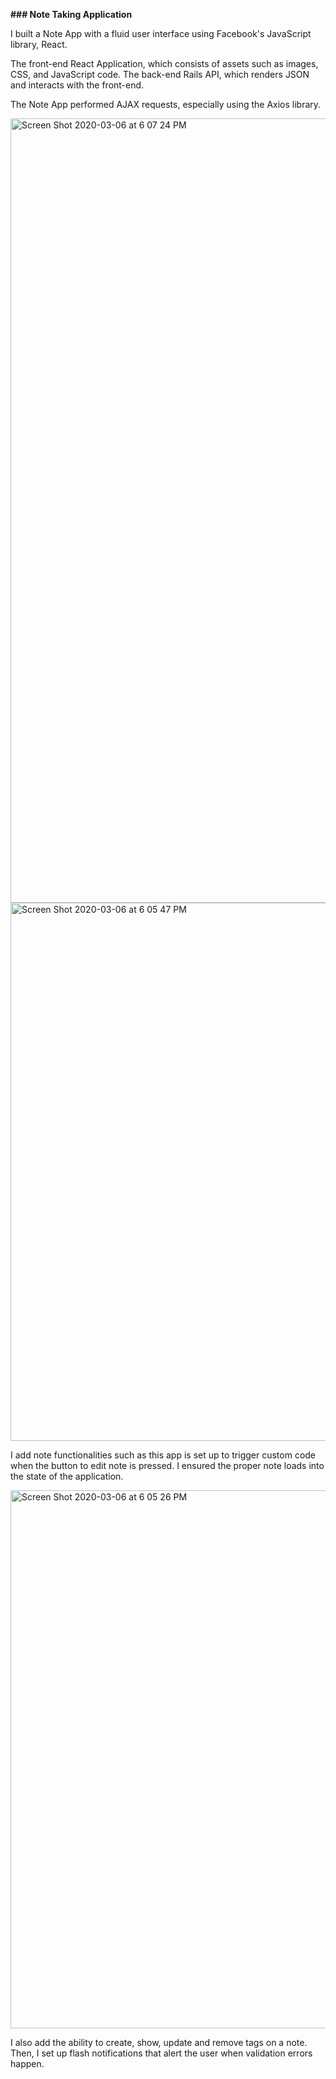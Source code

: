 **### Note Taking Application** 


I built a Note App with a fluid user interface using Facebook's JavaScript library, React.


The front-end React Application, which consists of assets such as images, CSS, and JavaScript code. The back-end Rails API, which renders JSON and interacts with the front-end.


The Note App performed AJAX requests, especially using the Axios library.



<img width="1255" alt="Screen Shot 2020-03-06 at 6 07 24 PM" src="https://user-images.githubusercontent.com/43684968/76134719-60819800-5fd5-11ea-9a0e-013a1d9ac01d.png">
<img width="861" alt="Screen Shot 2020-03-06 at 6 05 47 PM" src="https://user-images.githubusercontent.com/43684968/76134723-624b5b80-5fd5-11ea-9119-ae785f057e87.png">


I add note functionalities such as this app is set up to trigger custom code when the button to edit note is pressed. I ensured the proper note loads into the state of the application. 


<img width="861" alt="Screen Shot 2020-03-06 at 6 05 26 PM" src="https://user-images.githubusercontent.com/43684968/76134725-62e3f200-5fd5-11ea-9f1a-d60b7307c6b6.png">


I also add the ability to create, show, update and remove tags on a note. Then, I set up flash notifications that alert the user when validation errors happen.


